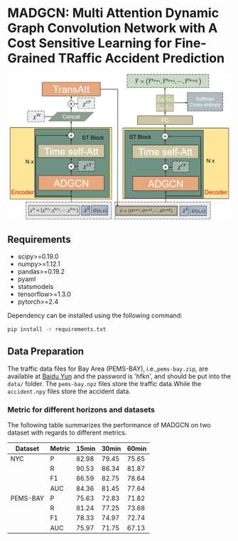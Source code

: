 # MADGCN: Multi Attention Dynamic Graph Convolution Network with A Cost Sensitive Learning for Fine-Grained TRaffic Accident Prediction

![MADGCN architecture](./figures/MADGCN.png "Model Architecture")

## Requirements
- scipy>=0.19.0
- numpy>=1.12.1
- pandas>=0.19.2
- pyaml
- statsmodels
- tensorflow>=1.3.0
- pytorch>=2.4


Dependency can be installed using the following command:
```bash
pip install -r requirements.txt
```

## Data Preparation
The traffic data files for  Bay Area (PEMS-BAY), i.e.,`pems-bay.zip`, are available at [Baidu Yun](https://pan.baidu.com/s/1MhBe_DPWer2ah02UW_MIJA) and  the password is 'hfkn', and should be
put into the `data/` folder.
The `pems-bay.npz` files store the traffic data.While the `accident.npy` files store the accident data. 

### Metric for different horizons and datasets
The following table summarizes the performance of MADGCN on two dataset with regards to different metrics.

| Dataset  | Metric | 15min | 30min | 60min |
|----------|--------|-------|-------|-------|
|   NYC    | P    | 82.98  | 79.45  | 75.65  |
|          | R    | 90.53 | 86.34 | 81.87 |
|          | F1   | 86.59  | 82.75  | 78.64   |
|          | AUC  | 84.36  | 81.45  | 77.64  |
| PEMS-BAY | P    | 75.63 | 72.83 | 71.82|
|          | R    | 81.24  | 77.25  | 73.68  |
|          | F1   | 78.33  | 74.97  | 72.74   |
|          | AUC  | 75.97  | 71.75  | 67.13  |